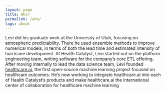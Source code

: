 ```yaml
---
layout: page
title: Who?
permalink: /who/
tags: about
---
```


Levi did his graduate work at the University of Utah, focusing on atmospheric predictability. There he used ensemble methods to improve numerical models, in terms of both the lead time and estimated intensity of hurricane development. At Health Catalyst, Levi started out on the platform engineering team, writing software for the company’s core ETL offering. After moving internally to lead the data science team, Levi founded [healthcare.ai](http://healthcare.ai), the first open-source machine learning project focused on healthcare outcomes. He’s now working to integrate healthcare.ai into each of Health Catalyst’s products and make healthcare.ai the international center of collaboration for healthcare machine learning
